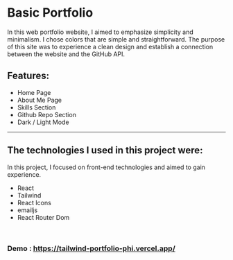 # Basic Portfolio 

In this web portfolio website, I aimed to emphasize simplicity and minimalism. I chose colors that are simple and straightforward. The purpose of this site was to experience a clean design and establish a connection between the website and the GitHub API.


## Features:

- Home Page
- About Me Page 
- Skills Section
- Github Repo Section
- Dark / Light Mode


---



## The technologies I used in this project were:

In this project, I focused on front-end technologies and aimed to gain experience.

- React
- Tailwind
- React Icons
- emailjs
- React Router Dom


<br>

### Demo : https://tailwind-portfolio-phi.vercel.app/
